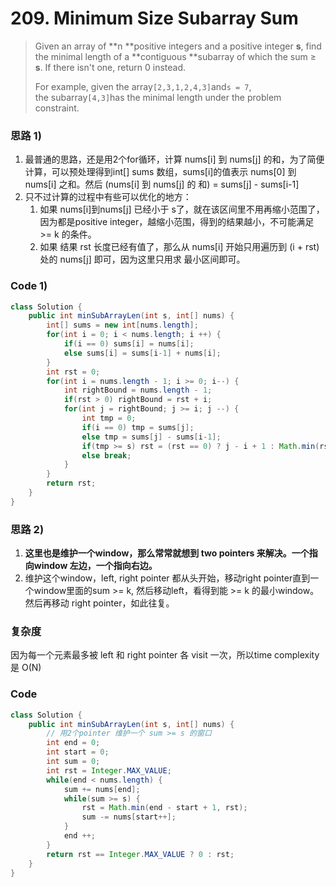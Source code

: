 # 209. Minimum Size Subarray Sum

> Given an array of **n **positive integers and a positive integer **s**, find the minimal length of a **contiguous **subarray of which the sum ≥ **s**. If there isn't one, return 0 instead.
>
> For example, given the array`[2,3,1,2,4,3]`and`s = 7`,  
> the subarray`[4,3]`has the minimal length under the problem constraint.

### 思路 1\)

1. 最普通的思路，还是用2个for循环，计算 nums\[i\] 到 nums\[j\] 的和，为了简便计算，可以预处理得到int\[\] sums 数组，sums\[i\]的值表示 nums\[0\] 到 nums\[i\] 之和。然后 \(nums\[i\] 到 nums\[j\] 的 和\) = sums\[j\] - sums\[i-1\]
2. 只不过计算的过程中有些可以优化的地方：
   1. 如果 nums\[i\]到nums\[j\] 已经小于 s了，就在该区间里不用再缩小范围了，因为都是positive integer，越缩小范围，得到的结果越小，不可能满足 &gt;= k 的条件。
   2. 如果 结果 rst 长度已经有值了，那么从 nums\[i\] 开始只用遍历到 \(i + rst\) 处的 nums\[j\] 即可，因为这里只用求 最小区间即可。

### Code 1\)

```java
class Solution {
    public int minSubArrayLen(int s, int[] nums) {
        int[] sums = new int[nums.length];
        for(int i = 0; i < nums.length; i ++) {
            if(i == 0) sums[i] = nums[i];
            else sums[i] = sums[i-1] + nums[i];
        }
        int rst = 0;
        for(int i = nums.length - 1; i >= 0; i--) {
            int rightBound = nums.length - 1;
            if(rst > 0) rightBound = rst + i;
            for(int j = rightBound; j >= i; j --) {
                int tmp = 0;
                if(i == 0) tmp = sums[j];
                else tmp = sums[j] - sums[i-1];
                if(tmp >= s) rst = (rst == 0) ? j - i + 1 : Math.min(rst, j - i + 1);
                else break;
            }
        }
        return rst;
    }
}
```

### 思路 2\)

1. **这里也是维护一个window，那么常常就想到 two pointers 来解决。一个指向window 左边，一个指向右边。**
2. 维护这个window，left, right pointer 都从头开始，移动right pointer直到一个window里面的sum &gt;= k, 然后移动left，看得到能 &gt;= k 的最小window。然后再移动 right pointer，如此往复。

### 复杂度

因为每一个元素最多被 left 和 right pointer 各 visit 一次，所以time complexity 是 O\(N\)

### Code

```java
class Solution {
    public int minSubArrayLen(int s, int[] nums) {
        // 用2个pointer 维护一个 sum >= s 的窗口
        int end = 0;
        int start = 0;
        int sum = 0;
        int rst = Integer.MAX_VALUE;
        while(end < nums.length) {
            sum += nums[end];
            while(sum >= s) {
                rst = Math.min(end - start + 1, rst);
                sum -= nums[start++];
            }
            end ++;
        }
        return rst == Integer.MAX_VALUE ? 0 : rst;
    }
}
```





